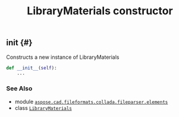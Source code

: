 ﻿---
title: LibraryMaterials constructor
second_title: Aspose.CAD for Python via .NET API References
description: 
type: docs
weight: 10
url: /aspose.cad.fileformats.collada.fileparser.elements/librarymaterials/__init__/
is_root: false
---

## __init__ {#}

Constructs a new instance of LibraryMaterials



```python
def __init__(self):
    ...
```





### See Also
* module [`aspose.cad.fileformats.collada.fileparser.elements`](../../)
* class [`LibraryMaterials`](/cad/python-net/aspose.cad.fileformats.collada.fileparser.elements/librarymaterials)
